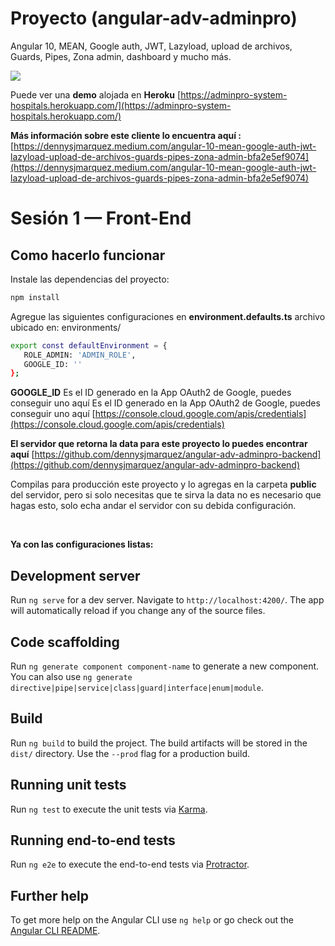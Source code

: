 # Proyecto (angular-adv-adminpro)
Angular 10, MEAN, Google auth, JWT, Lazyload, upload de archivos, Guards, Pipes, Zona admin, dashboard y mucho más.

<img src="https://miro.medium.com/max/1400/1*6HtFq392SoRkZOt_iOXz9A.png"/>

Puede ver una **demo** alojada en **Heroku** [https://adminpro-system-hospitals.herokuapp.com/](https://adminpro-system-hospitals.herokuapp.com/)

**Más información sobre este cliente lo encuentra aquí :**
[https://dennysjmarquez.medium.com/angular-10-mean-google-auth-jwt-lazyload-upload-de-archivos-guards-pipes-zona-admin-bfa2e5ef9074](https://dennysjmarquez.medium.com/angular-10-mean-google-auth-jwt-lazyload-upload-de-archivos-guards-pipes-zona-admin-bfa2e5ef9074)

# Sesión 1 — Front-End


## Como hacerlo funcionar

Instale las dependencias del proyecto:

```bash
npm install
```

Agregue las siguientes configuraciones en **environment.defaults.ts** archivo ubicado en:
environments/

```bash
export const defaultEnvironment = {
   ROLE_ADMIN: 'ADMIN_ROLE',
   GOOGLE_ID: ''
};
```

**GOOGLE_ID** Es el ID generado en la App OAuth2 de Google, puedes conseguir uno aquí
Es el ID generado en la App OAuth2 de Google, puedes conseguir uno aquí
[https://console.cloud.google.com/apis/credentials](https://console.cloud.google.com/apis/credentials)

**El servidor que retorna la data para este proyecto lo puedes encontrar aquí**
[https://github.com/dennysjmarquez/angular-adv-adminpro-backend](https://github.com/dennysjmarquez/angular-adv-adminpro-backend)

Compilas para producción este proyecto y lo agregas en la carpeta **public** del servidor, pero si solo necesitas que te sirva la data no es necesario que hagas esto, solo echa andar el servidor con su debida configuración.

<br/>

**Ya con las configuraciones listas:**


## Development server

Run `ng serve` for a dev server. Navigate to `http://localhost:4200/`. The app will automatically reload if you change any of the source files.

## Code scaffolding

Run `ng generate component component-name` to generate a new component. You can also use `ng generate directive|pipe|service|class|guard|interface|enum|module`.

## Build

Run `ng build` to build the project. The build artifacts will be stored in the `dist/` directory. Use the `--prod` flag for a production build.

## Running unit tests

Run `ng test` to execute the unit tests via [Karma](https://karma-runner.github.io).

## Running end-to-end tests

Run `ng e2e` to execute the end-to-end tests via [Protractor](http://www.protractortest.org/).

## Further help

To get more help on the Angular CLI use `ng help` or go check out the [Angular CLI README](https://github.com/angular/angular-cli/blob/master/README.md).
